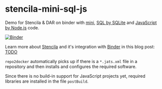 # stencila-mini-sql-js

Demo for Stencila &amp; DAR on binder with [mini](https://www.r-project.org/), [SQL by SQLite](https://www.sqlite.org/lang.html) and [JavaScript by Node.js](https://nodejs.org/) code.

[![Binder](https://mybinder.org/badge.svg)](https://mybinder.org/v2/gh/binder-examples/stencila-mini-sql-js/master)

Learn more about [Stencila](https://stenci.la/) and it's integration with [Binder](https://mybinder.org/) in this blog post: [TODO](TODO)

`repo2docker` automatically picks up if there is a `*.jats.xml` file in a repository and then installs and configures the required software.

Since there is no build-in support for JavaScript projects yet, required libraries are installed in the file `postBuild`.
